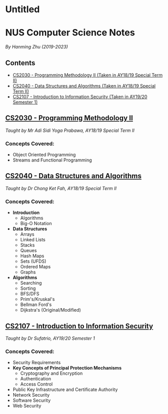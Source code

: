 # Untitled

# NUS Computer Science Notes

*By Hanming Zhu (2019-2023)*

## Contents

- [CS2030 - Programming Methodology II (Taken in AY18/19 Special Term II)](#cs2030---programming-methodology-ii)
- [CS2040 - Data Structures and Algorithms (Taken in AY18/19 Special Term II)](#cs2040---data-structures-and-algorithms)
- [CS2107 - Introduction to Information Security (Taken in AY19/20 Semester 1)](#cs2107---introduction-to-information-security)

## [CS2030 - Programming Methodology II](https://github.com/zhuhanming/nus-cs-notes/tree/master/cs2030)

*Taught by Mr Adi Sidi Yoga Prabawa, AY18/19 Special Term II*

### Concepts Covered:

- Object Oriented Programming
- Streams and Functional Programming

## [CS2040 - Data Structures and Algorithms](https://github.com/zhuhanming/nus-cs-notes/tree/master/cs2040)

*Taught by Dr Chong Ket Fah, AY18/19 Special Term II*

### Concepts Covered:

- **Introduction**
    - Algorithms
    - Big-O Notation
- **Data Structures**
    - Arrays
    - Linked Lists
    - Stacks
    - Queues
    - Hash Maps
    - Sets (UFDS)
    - Ordered Maps
    - Graphs
- **Algorithms**
    - Searching
    - Sorting
    - BFS/DFS
    - Prim's/Kruskal's
    - Bellman Ford's
    - Dijkstra's (Original/Modified)

## [CS2107 - Introduction to Information Security](https://github.com/zhuhanming/nus-cs-notes/tree/master/cs2107)

*Taught by Dr Sufatrio, AY19/20 Semester 1*

### Concepts Covered:

- Security Requirements
- **Key Concepts of Principal Protection Mechanisms**
    - Cryptography and Encryption
    - Authentication
    - Access Control
- Public Key Infrastructure and Certificate Authority
- Network Security
- Software Security
- Web Security
